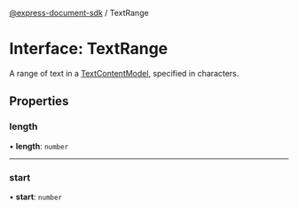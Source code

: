 [@express-document-sdk](../overview.md) / TextRange

# Interface: TextRange

A range of text in a [TextContentModel](../classes/text-content-model.md), specified in characters.

## Properties

### length

• **length**: `number`

---

### start

• **start**: `number`
